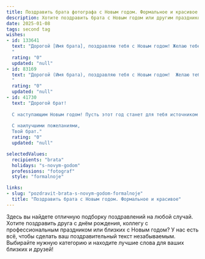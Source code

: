 ```yaml
---
title: Поздравить брата фотографа с Новым годом. Формальное и красивое
description: Хотите поздравить брата с Новым годом или другим праздником? Наш ИИ создаст незабываемое поздравление, а вы обязательно выделитесь среди других.  
date: 2025-01-08
tags: second tag
wishes:
- id: 133641
  text: "Дорогой [Имя брата], поздравляю тебя с Новым годом! Желаю тебе в наступающем году новых творческих успехов, ярких кадров и вдохновения, которое будет сопутствовать тебе в твоей работе фотографа. Пусть каждый снимок станет шедевром, а твой талант принесёт радость и признание. Счастья, здоровья и благополучия тебе и твоим близким!
  "
  rating: "0"
  updated: "null"
- id: 83169
  text: "Дорогой (Имя брата), поздравляю тебя с Новым годом!  Желаю тебе в новом году ярких творческих успехов, вдохновения,  новых интересных проектов и, конечно же,  множества прекрасных кадров, которые ты, как талантливый фотограф, будешь создавать. Пусть  год будет полон света, радости и исполнения всех твоих желаний!
  "
  rating: "0"
  updated: "null"
- id: 41730
  text: "Дорогой брат!
  
  С наступающим Новым годом! Пусть этот год станет для тебя источником вдохновения и творческих успехов. Как замечательный фотограф, ты умеешь запечатлевать лучшие мгновения нашей жизни — пусть в новом году таких моментов станет еще больше! Желаю тебе ярких кадров, смелых идей и профессиональных побед. Пусть каждый день дарит радость, тепло и новые возможности.
  
  С наилучшими пожеланиями,
  Твой брат."
  rating: "0"
  updated: "null"

selectedValues:
  recipients: "brata"
  holidays: "s-novym-godom"
  professions: "fotograf"
  style: "formalnoje"

links:
- slug: "pozdravit-brata-s-novym-godom-formalnoje"
  title: "Поздравить брата с Новым годом. Формальное и красивое"
---
```


Здесь вы найдете отличную подборку поздравлений на любой случай.
Хотите поздравить друга с днём рождения, коллегу с профессиональным праздником или близких с Новым годом? У нас есть всё, чтобы сделать ваш поздравительный текст незабываемым. Выбирайте нужную категорию и находите лучшие слова для ваших близких и друзей!
